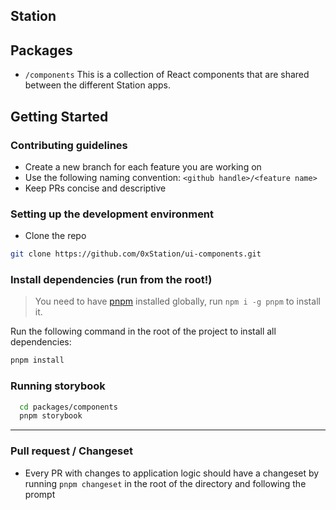## Station

## Packages

- `/components` This is a collection of React components that are shared between the different Station apps.

## Getting Started

### Contributing guidelines

- Create a new branch for each feature you are working on
- Use the following naming convention:
  `<github handle>/<feature name>`
- Keep PRs concise and descriptive

<!--  and if possible a test file (add this when its setup) -->

### Setting up the development environment

- Clone the repo

```bash
git clone https://github.com/0xStation/ui-components.git
```

### Install dependencies (run from the root!)

> You need to have [pnpm](https://pnpm.io/) installed globally, run `npm i -g pnpm` to install it.

Run the following command in the root of the project to install all dependencies:

```bash
pnpm install
```

### Running storybook

```bash
  cd packages/components
  pnpm storybook
```

<!-- TO DO Add how to run tests -->

---

### Pull request / Changeset

- Every PR with changes to application logic should have a changeset by running `pnpm changeset` in the root of the directory and following the prompt
